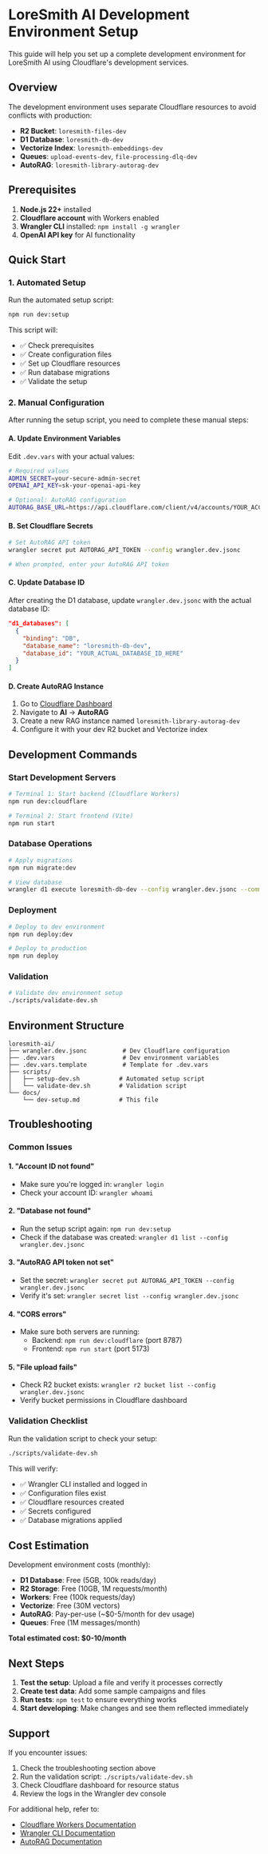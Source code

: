 # LoreSmith AI Development Environment Setup

This guide will help you set up a complete development environment for LoreSmith AI using Cloudflare's development services.

## Overview

The development environment uses separate Cloudflare resources to avoid conflicts with production:

- **R2 Bucket**: `loresmith-files-dev`
- **D1 Database**: `loresmith-db-dev`
- **Vectorize Index**: `loresmith-embeddings-dev`
- **Queues**: `upload-events-dev`, `file-processing-dlq-dev`
- **AutoRAG**: `loresmith-library-autorag-dev`

## Prerequisites

1. **Node.js 22+** installed
2. **Cloudflare account** with Workers enabled
3. **Wrangler CLI** installed: `npm install -g wrangler`
4. **OpenAI API key** for AI functionality

## Quick Start

### 1. Automated Setup

Run the automated setup script:

```bash
npm run dev:setup
```

This script will:

- ✅ Check prerequisites
- ✅ Create configuration files
- ✅ Set up Cloudflare resources
- ✅ Run database migrations
- ✅ Validate the setup

### 2. Manual Configuration

After running the setup script, you need to complete these manual steps:

#### A. Update Environment Variables

Edit `.dev.vars` with your actual values:

```bash
# Required values
ADMIN_SECRET=your-secure-admin-secret
OPENAI_API_KEY=sk-your-openai-api-key

# Optional: AutoRAG configuration
AUTORAG_BASE_URL=https://api.cloudflare.com/client/v4/accounts/YOUR_ACCOUNT_ID/autorag/rags/loresmith-library-autorag-dev
```

#### B. Set Cloudflare Secrets

```bash
# Set AutoRAG API token
wrangler secret put AUTORAG_API_TOKEN --config wrangler.dev.jsonc

# When prompted, enter your AutoRAG API token
```

#### C. Update Database ID

After creating the D1 database, update `wrangler.dev.jsonc` with the actual database ID:

```json
"d1_databases": [
  {
    "binding": "DB",
    "database_name": "loresmith-db-dev",
    "database_id": "YOUR_ACTUAL_DATABASE_ID_HERE"
  }
]
```

#### D. Create AutoRAG Instance

1. Go to [Cloudflare Dashboard](https://dash.cloudflare.com)
2. Navigate to **AI** → **AutoRAG**
3. Create a new RAG instance named `loresmith-library-autorag-dev`
4. Configure it with your dev R2 bucket and Vectorize index

## Development Commands

### Start Development Servers

```bash
# Terminal 1: Start backend (Cloudflare Workers)
npm run dev:cloudflare

# Terminal 2: Start frontend (Vite)
npm run start
```

### Database Operations

```bash
# Apply migrations
npm run migrate:dev

# View database
wrangler d1 execute loresmith-db-dev --config wrangler.dev.jsonc --command "SELECT * FROM file_metadata LIMIT 5"
```

### Deployment

```bash
# Deploy to dev environment
npm run deploy:dev

# Deploy to production
npm run deploy
```

### Validation

```bash
# Validate dev environment setup
./scripts/validate-dev.sh
```

## Environment Structure

```
loresmith-ai/
├── wrangler.dev.jsonc          # Dev Cloudflare configuration
├── .dev.vars                   # Dev environment variables
├── .dev.vars.template          # Template for .dev.vars
├── scripts/
│   ├── setup-dev.sh           # Automated setup script
│   └── validate-dev.sh        # Validation script
└── docs/
    └── dev-setup.md           # This file
```

## Troubleshooting

### Common Issues

#### 1. "Account ID not found"

- Make sure you're logged in: `wrangler login`
- Check your account ID: `wrangler whoami`

#### 2. "Database not found"

- Run the setup script again: `npm run dev:setup`
- Check if the database was created: `wrangler d1 list --config wrangler.dev.jsonc`

#### 3. "AutoRAG API token not set"

- Set the secret: `wrangler secret put AUTORAG_API_TOKEN --config wrangler.dev.jsonc`
- Verify it's set: `wrangler secret list --config wrangler.dev.jsonc`

#### 4. "CORS errors"

- Make sure both servers are running:
  - Backend: `npm run dev:cloudflare` (port 8787)
  - Frontend: `npm run start` (port 5173)

#### 5. "File upload fails"

- Check R2 bucket exists: `wrangler r2 bucket list --config wrangler.dev.jsonc`
- Verify bucket permissions in Cloudflare dashboard

### Validation Checklist

Run the validation script to check your setup:

```bash
./scripts/validate-dev.sh
```

This will verify:

- ✅ Wrangler CLI installed and logged in
- ✅ Configuration files exist
- ✅ Cloudflare resources created
- ✅ Secrets configured
- ✅ Database migrations applied

## Cost Estimation

Development environment costs (monthly):

- **D1 Database**: Free (5GB, 100k reads/day)
- **R2 Storage**: Free (10GB, 1M requests/month)
- **Workers**: Free (100k requests/day)
- **Vectorize**: Free (30M vectors)
- **AutoRAG**: Pay-per-use (~$0-5/month for dev usage)
- **Queues**: Free (1M messages/month)

**Total estimated cost: $0-10/month**

## Next Steps

1. **Test the setup**: Upload a file and verify it processes correctly
2. **Create test data**: Add some sample campaigns and files
3. **Run tests**: `npm test` to ensure everything works
4. **Start developing**: Make changes and see them reflected immediately

## Support

If you encounter issues:

1. Check the troubleshooting section above
2. Run the validation script: `./scripts/validate-dev.sh`
3. Check Cloudflare dashboard for resource status
4. Review the logs in the Wrangler dev console

For additional help, refer to:

- [Cloudflare Workers Documentation](https://developers.cloudflare.com/workers/)
- [Wrangler CLI Documentation](https://developers.cloudflare.com/workers/wrangler/)
- [AutoRAG Documentation](https://developers.cloudflare.com/ai-search/)
